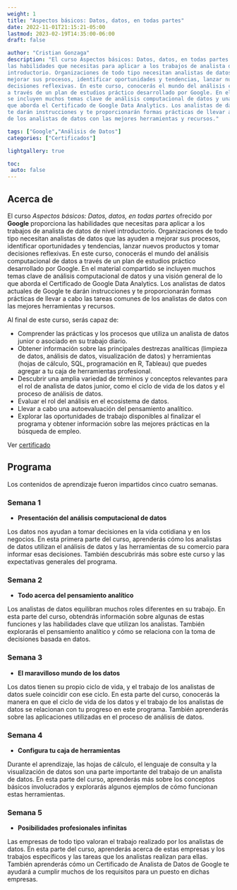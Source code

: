 ```yaml
---
weight: 1
title: "Aspectos básicos: Datos, datos, en todas partes"
date: 2022-11-01T21:15:21-05:00
lastmod: 2023-02-19T14:35:00-06:00
draft: false

author: "Cristian Gonzaga"
description: "El curso Aspectos básicos: Datos, datos, en todas partes ofrecido por Google proporciona 
las habilidades que necesitas para aplicar a los trabajos de analista de datos de nivel 
introductorio. Organizaciones de todo tipo necesitan analistas de datos que las ayuden a 
mejorar sus procesos, identificar oportunidades y tendencias, lanzar nuevos productos y tomar 
decisiones reflexivas. En este curso, conocerás el mundo del análisis computacional de datos 
a través de un plan de estudios práctico desarrollado por Google. En el material compartido 
se incluyen muchos temas clave de análisis computacional de datos y una visión general de lo 
que aborda el Certificado de Google Data Analytics. Los analistas de datos actuales de Google 
te darán instrucciones y te proporcionarán formas prácticas de llevar a cabo las tareas comunes 
de los analistas de datos con las mejores herramientas y recursos."

tags: ["Google","Análisis de Datos"]
categories: ["Certificados"]

lightgallery: true

toc:
 auto: false
---
```

<!--more-->

## Acerca de

El curso *Aspectos básicos: Datos, datos, en todas partes* ofrecido por **Google** proporciona 
las habilidades que necesitas para aplicar a los trabajos de analista de datos de nivel 
introductorio. Organizaciones de todo tipo necesitan analistas de datos que las ayuden a 
mejorar sus procesos, identificar oportunidades y tendencias, lanzar nuevos productos y tomar 
decisiones reflexivas. En este curso, conocerás el mundo del análisis computacional de datos 
a través de un plan de estudios práctico desarrollado por Google. En el material compartido 
se incluyen muchos temas clave de análisis computacional de datos y una visión general de lo 
que aborda el Certificado de Google Data Analytics. Los analistas de datos actuales de Google 
te darán instrucciones y te proporcionarán formas prácticas de llevar a cabo las tareas comunes 
de los analistas de datos con las mejores herramientas y recursos.

Al final de este curso, serás capaz de:
- Comprender las prácticas y los procesos que utiliza un analista de datos junior o asociado en 
su trabajo diario. 
- Obtener información sobre las principales destrezas analíticas (limpieza de datos, análisis de 
datos, visualización de datos) y herramientas (hojas de cálculo, SQL, programación en R, Tableau) 
que puedes agregar a tu caja de herramientas profesional. 
- Descubrir una amplia variedad de términos y conceptos relevantes para el rol de analista de 
datos junior, como el ciclo de vida de los datos y el proceso de análisis de datos. 
- Evaluar el rol del análisis en el ecosistema de datos. 
- Llevar a cabo una autoevaluación del pensamiento analítico. 
- Explorar las oportunidades de trabajo disponibles al finalizar el programa y obtener información 
sobre las mejores prácticas en la búsqueda de empleo.

Ver [certificado](https://coursera.org/share/e28c758c10a829237ce3056a6b97c6e8)

## Programa

Los contenidos de aprendizaje fueron impartidos cinco cuatro semanas.

### Semana 1
* **Presentación del análisis computacional de datos**

Los datos nos ayudan a tomar decisiones en la vida cotidiana y en los negocios. En esta primera 
parte del curso, aprenderás cómo los analistas de datos utilizan el análisis de datos y las 
herramientas de su comercio para informar esas decisiones. También descubrirás más sobre este 
curso y las expectativas generales del programa.

### Semana 2
* **Todo acerca del pensamiento analítico**

Los analistas de datos equilibran muchos roles diferentes en su trabajo. En esta parte del curso, 
obtendrás información sobre algunas de estas funciones y las habilidades clave que utilizan los 
analistas. También explorarás el pensamiento analítico y cómo se relaciona con la toma de 
decisiones basada en datos.

### Semana 3
* **El maravilloso mundo de los datos**

Los datos tienen su propio ciclo de vida, y el trabajo de los analistas de datos suele coincidir 
con ese ciclo. En esta parte del curso, conocerás la manera en que el ciclo de vida de los datos 
y el trabajo de los analistas de datos se relacionan con tu progreso en este programa. También 
aprenderás sobre las aplicaciones utilizadas en el proceso de análisis de datos.

### Semana 4
* **Configura tu caja de herramientas**

Durante el aprendizaje, las hojas de cálculo, el lenguaje de consulta y la visualización de datos 
son una parte importante del trabajo de un analista de datos. En esta parte del curso, aprenderás 
más sobre los conceptos básicos involucrados y explorarás algunos ejemplos de cómo funcionan estas 
herramientas.

### Semana 5
* **Posibilidades profesionales infinitas**

Las empresas de todo tipo valoran el trabajo realizado por los analistas de datos. En esta parte 
del curso, aprenderás acerca de estas empresas y los trabajos específicos y las tareas que los 
analistas realizan para ellas. También aprenderás cómo un Certificado de Analista de Datos de 
Google te ayudará a cumplir muchos de los requisitos para un puesto en dichas empresas.

